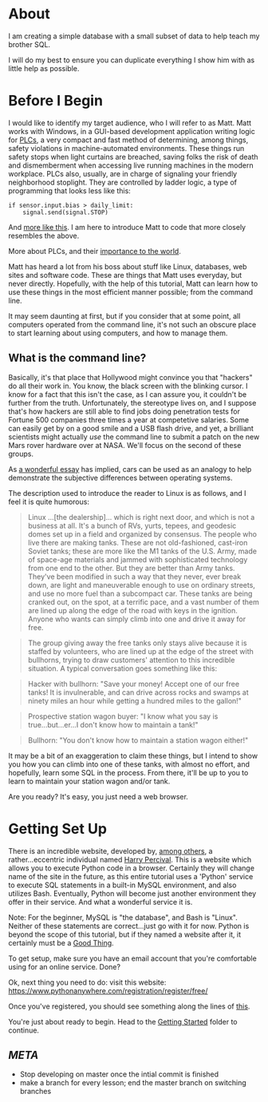 
About
=====

I am creating a simple database with a small subset of data to help teach my brother SQL.

I will do my best to ensure you can duplicate everything I show him with as little help as possible.

Before I Begin
==============

I would like to identify my target audience, who I will refer to as Matt. Matt works with Windows, in
a GUI-based development application writing logic for [PLCs][PLC_wiki], a very compact and fast method
of determining, among things, safety violations in machine-automated environments. These things run safety 
stops when light curtains are breached, saving folks the risk of death and dismemberment when accessing 
live running machines in the modern workplace. PLCs also, usually, are in charge of signaling your friendly
neighborhood stoplight. They are controlled by ladder logic, a type of programming that looks less like this:

    if sensor.input.bias > daily_limit:
	    signal.send(signal.STOP)
		
And [more like this][ladder_logic]. I am here to introduce Matt to code that more closely resembles the above.

More about PLCs, and their [importance to the world][Stuxnet].

Matt has heard a lot from his boss about stuff like Linux, databases, web sites and software code. These are things
that Matt uses everyday, but never directly. Hopefully, with the help of this tutorial, Matt can learn how
to use these things in the most efficient manner possible; from the command line.

It may seem daunting at first, but if you consider that at some point, all computers operated from the command line,
it's not such an obscure place to start learning about using computers, and how to manage them.

What is the command line?
-------------------------

Basically, it's that place that Hollywood might convince you that "hackers" do all their work in. 
You know, the black screen with the blinking cursor. I know for a fact that this isn't the case, as I can assure
you, it couldn't be further from the truth. Unfortunately, the stereotype lives on, and I suppose that's how
hackers are still able to find jobs doing penetration tests for Fortune 500 companies three times a year at competetive salaries.
Some can easily get by on a good smile and a USB flash drive, and yet, a brilliant scientists might actually *use*
the command line to submit a patch on the new Mars rover hardware over at NASA. We'll focus on the second of these groups. 

As [a wonderful essay][commandline_essay] has implied, cars can be used as an 
analogy to help demonstrate the subjective differences between operating systems.

The description used to introduce the reader to Linux is as follows, and I feel it is quite humorous:

> Linux ...[the dealership]... which is right next door, and which is not a business at all. It's a bunch of RVs, yurts, tepees, and 
> geodesic domes set up in a field and organized by consensus. The people who live there are making tanks. These are not old-fashioned, 
> cast-iron Soviet tanks; these are more like the M1 tanks of the U.S. Army, made of space-age materials and jammed with sophisticated 
> technology from one end to the other. But they are better than Army tanks. They've been modified in such a way that they never, ever 
> break down, are light and maneuverable enough to use on ordinary streets, and use no more fuel than a subcompact car. These tanks are 
> being cranked out, on the spot, at a terrific pace, and a vast number of them are lined up along the edge of the road with keys in the 
> ignition. Anyone who wants can simply climb into one and drive it away for free. 

> The group giving away the free tanks only stays alive because it is staffed by volunteers, who are lined up at the edge of the street with 
> bullhorns, trying to draw customers' attention to this incredible situation. A typical conversation goes something like this:

> Hacker with bullhorn: "Save your money! Accept one of our free tanks! It is invulnerable, and can drive across rocks and swamps at ninety 
> miles an hour while getting a hundred miles to the gallon!"

> Prospective station wagon buyer: "I know what you say is true...but...er...I don't know how to maintain a tank!"

> Bullhorn: "You don't know how to maintain a station wagon either!"

It may be a bit of an exaggeration to claim these things, but I intend to show you how you can climb into one of these tanks, with almost no
effort, and hopefully, learn some SQL in the process. From there, it'll be up to you to learn to maintain your station wagon and/or tank.

Are you ready? It's easy, you just need a web browser.

[PLC_wiki]: http://en.wikipedia.org/wiki/Programmable_logic_controller "Wikipedia entry for PLCs"
[Stuxnet]: http://en.wikipedia.org/wiki/Stuxnet#PLC_infection
[commandline_essay]: https://github.com/bibanon/bibanon/wiki/In-the-Beginning-There-was-the-Command-Line
[ladder_logic]: http://www.contactandcoil.com/wp-content/uploads/ladder-logic-for-cat.png

Getting Set Up
==============

There is an incredible website, developed by, [among others][Hansel], a rather...eccentric individual named [Harry Percival][HarryP].
This is a website which allows you to execute Python code in a browser. Certainly they will change name of the site in the future, as 
this entire tutorial uses a 'Python' service to execute SQL statements in a built-in MySQL environment, and also utilizes Bash. 
Eventually, Python will become just another environment they offer in their service. And what a wonderful service it is.

Note: For the beginner, MySQL is "the database", and Bash is "Linux". Neither of these statements are correct...just go with it for now.
Python is beyond the scope of this tutorial, but if they named a website after it, it certainly must be a [Good Thing][Python].

To get setup, make sure you have an email account that you're comfortable using for an online service. Done?

Ok, next thing you need to do: visit this website: https://www.pythonanywhere.com/registration/register/free/

Once you've registered, you should see something along the lines of [this][PythonAnywhereConsoles].

You're just about ready to begin. Head to the [Getting Started][getting_started] folder to continue.

[HarryP]: http://www.youtube.com/watch?v=e6NLAbgmRZ4&t=189
[Hansel]: http://www.aychedee.com/2012/04/19/browser-based-consoles-for-the-ipad/
[PythonAnywhereConsoles]: http://www.aychedee.com/static/pythonanywhere-console-nav.png
[Python]: http://docs.python.org/2/tutorial/
[getting_started]: https://github.com/Droogans/mysql_tutorial/blob/master/getting_started/start_here.md

 
*META*
------
- Stop developing on master once the intial commit is finished
 - make a branch for every lesson; end the master branch on switching branches
